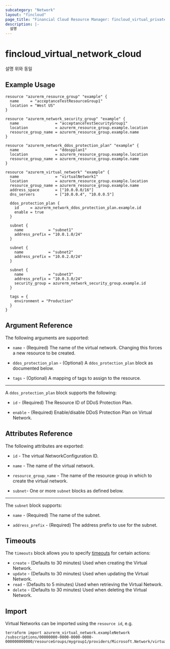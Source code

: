 ```yaml
---
subcategory: "Network"
layout: "fincloud"
page_title: "Financial Cloud Resource Manager: fincloud_virtual_private_cloud"
description: |-
  설명
---
```


# fincloud_virtual_network_cloud

설명 위와 동일

## Example Usage

```hcl
resource "azurerm_resource_group" "example" {
  name     = "acceptanceTestResourceGroup1"
  location = "West US"
}

resource "azurerm_network_security_group" "example" {
  name                = "acceptanceTestSecurityGroup1"
  location            = azurerm_resource_group.example.location
  resource_group_name = azurerm_resource_group.example.name
}

resource "azurerm_network_ddos_protection_plan" "example" {
  name                = "ddospplan1"
  location            = azurerm_resource_group.example.location
  resource_group_name = azurerm_resource_group.example.name
}

resource "azurerm_virtual_network" "example" {
  name                = "virtualNetwork1"
  location            = azurerm_resource_group.example.location
  resource_group_name = azurerm_resource_group.example.name
  address_space       = ["10.0.0.0/16"]
  dns_servers         = ["10.0.0.4", "10.0.0.5"]

  ddos_protection_plan {
    id     = azurerm_network_ddos_protection_plan.example.id
    enable = true
  }

  subnet {
    name           = "subnet1"
    address_prefix = "10.0.1.0/24"
  }

  subnet {
    name           = "subnet2"
    address_prefix = "10.0.2.0/24"
  }

  subnet {
    name           = "subnet3"
    address_prefix = "10.0.3.0/24"
    security_group = azurerm_network_security_group.example.id
  }

  tags = {
    environment = "Production"
  }
}
```

## Argument Reference

The following arguments are supported:

- `name` - (Required) The name of the virtual network. Changing this forces a
  new resource to be created.

- `ddos_protection_plan` - (Optional) A `ddos_protection_plan` block as documented below.

- `tags` - (Optional) A mapping of tags to assign to the resource.

---

A `ddos_protection_plan` block supports the following:

- `id` - (Required) The Resource ID of DDoS Protection Plan.

- `enable` - (Required) Enable/disable DDoS Protection Plan on Virtual Network.

## Attributes Reference

The following attributes are exported:

- `id` - The virtual NetworkConfiguration ID.

- `name` - The name of the virtual network.

- `resource_group_name` - The name of the resource group in which to create the virtual network.

- `subnet`- One or more `subnet` blocks as defined below.

---

The `subnet` block supports:

- `name` - (Required) The name of the subnet.

- `address_prefix` - (Required) The address prefix to use for the subnet.

## Timeouts

The `timeouts` block allows you to specify [timeouts](https://www.terraform.io/docs/configuration/resources.html#timeouts) for certain actions:

- `create` - (Defaults to 30 minutes) Used when creating the Virtual Network.
- `update` - (Defaults to 30 minutes) Used when updating the Virtual Network.
- `read` - (Defaults to 5 minutes) Used when retrieving the Virtual Network.
- `delete` - (Defaults to 30 minutes) Used when deleting the Virtual Network.

## Import

Virtual Networks can be imported using the `resource id`, e.g.

```shell
terraform import azurerm_virtual_network.exampleNetwork /subscriptions/00000000-0000-0000-0000-000000000000/resourceGroups/mygroup1/providers/Microsoft.Network/virtualNetworks/myvnet1
```
